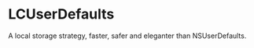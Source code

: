 LCUserDefaults
==============

A local storage strategy, faster, safer and eleganter than NSUserDefaults.
